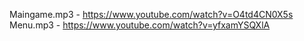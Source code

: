 Maingame.mp3 - https://www.youtube.com/watch?v=O4td4CN0X5s
Menu.mp3 - https://www.youtube.com/watch?v=yfxamYSQXlA 
